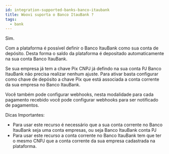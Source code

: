 ```yaml
---
id: integration-supported-banks-banco-itaubank
title: Woovi suporta o Banco ItauBank ?
tags:
  - bank
---
```


Sim.

Com a plataforma é possível definir o Banco ItauBank como sua conta de depósito. Desta forma o saldo da plataforma é depositado automaticamente na sua conta Banco ItauBank.

Se sua empresa já tem a chave Pix CNPJ já defindo na sua conta PJ Banco ItauBank não precisa realizar nenhum ajuste. Para ativar basta configurar como chave de depósito a chave Pix que está associada a conta corrente da sua empresa no Banco ItauBank.

Você também pode configurar webhooks, nesta modalidade para cada pagamento recebido você pode configurar webhooks para ser notificado de pagamentos.

Dicas Importantes:

- Para usar este recurso é necessário que a sua conta corrente no Banco ItauBank seja uma conta empresas, ou seja Banco ItauBank conta PJ
- Para usar este recurso a conta corrente no Banco ItauBank tem que ter o mesmo CNPJ que a conta corrente da sua empresa cadastrada na plataforma.
